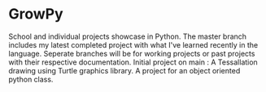 # GrowPy
School and individual projects showcase in Python. The master branch includes my latest completed project with what I've learned recently in the language. Seperate branches will be for working projects or past projects with their respective documentation. Initial project on main : A Tessallation drawing using Turtle graphics library. A project for an object oriented python class.

